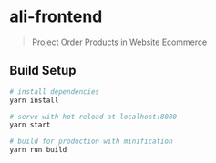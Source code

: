 # ali-frontend

> Project Order Products in Website Ecommerce

## Build Setup

``` bash
# install dependencies
yarn install

# serve with hot reload at localhost:8080
yarn start

# build for production with minification
yarn run build
